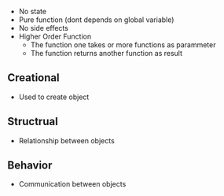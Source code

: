 * No state 
* Pure function (dont depends on global variable)
* No side effects 
* Higher Order Function 
    * The function one takes or more functions as parammeter
    * The function returns another function as result


## Creational

* Used to create object

## Structrual

* Relationship  between objects 

## Behavior

* Communication between objects